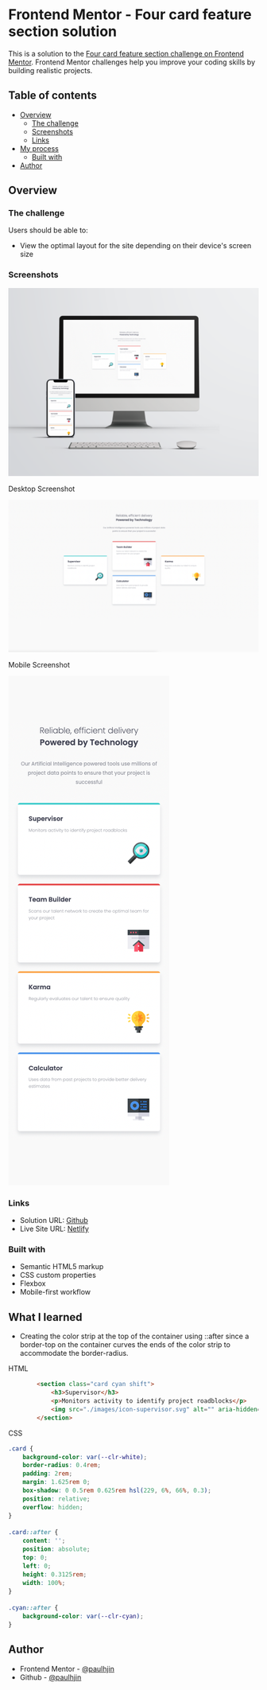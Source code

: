 # Frontend Mentor - Four card feature section solution

This is a solution to the [Four card feature section challenge on Frontend Mentor](https://www.frontendmentor.io/challenges/four-card-feature-section-weK1eFYK). Frontend Mentor challenges help you improve your coding skills by building realistic projects. 

## Table of contents

- [Overview](#overview)
  - [The challenge](#the-challenge)
  - [Screenshots](#screenshots)
  - [Links](#links)
- [My process](#my-process)
  - [Built with](#built-with)
- [Author](#author)

## Overview

### The challenge

Users should be able to:

- View the optimal layout for the site depending on their device's screen size

### Screenshots

![Desktop and mobile mockup](./screenshots/mockup.png)

Desktop Screenshot

![Desktop screenshot](./screenshots/desktop.png)

Mobile Screenshot

![Mobile screenshot](./screenshots/mobile.png)

### Links

- Solution URL: [Github](https://github.com/paulhjin/frontendmentor/tree/master/09-four-card-feature)
- Live Site URL: [Netlify](https://pjin-fem-four-card-feature.netlify.app)

### Built with

- Semantic HTML5 markup
- CSS custom properties
- Flexbox
- Mobile-first workflow

## What I learned

- Creating the color strip at the top of the container using ::after since a border-top on the container curves the ends of the color strip to accommodate the border-radius.

HTML
```html
        <section class="card cyan shift">
            <h3>Supervisor</h3>
            <p>Monitors activity to identify project roadblocks</p>
            <img src="./images/icon-supervisor.svg" alt="" aria-hidden="true">
        </section>
```
CSS
```css
.card {
    background-color: var(--clr-white);
    border-radius: 0.4rem;
    padding: 2rem;
    margin: 1.625rem 0;
    box-shadow: 0 0.5rem 0.625rem hsl(229, 6%, 66%, 0.3);
    position: relative;
    overflow: hidden;
}

.card::after {
    content: '';
    position: absolute;
    top: 0;
    left: 0;
    height: 0.3125rem;
    width: 100%;
}

.cyan::after {
    background-color: var(--clr-cyan);
}
```

## Author
- Frontend Mentor - [@paulhjin](https://www.frontendmentor.io/profile/paulhjin)
- Github - [@paulhjin](https://github.com/paulhjin/)


